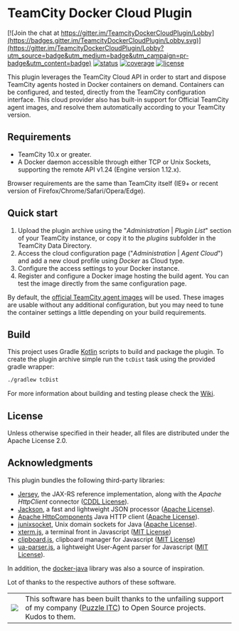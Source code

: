 # TeamCity Docker Cloud Plugin

[![Join the chat at https://gitter.im/TeamcityDockerCloudPlugin/Lobby](https://badges.gitter.im/TeamcityDockerCloudPlugin/Lobby.svg)](https://gitter.im/TeamcityDockerCloudPlugin/Lobby?utm_source=badge&utm_medium=badge&utm_campaign=pr-badge&utm_content=badge)
[![status](https://tc.var.run/app/rest/builds/buildType:TeamCityDockerCloudPlugin_Main/statusIcon)](https://tc.var.run/viewType.html?buildTypeId=TeamCityDockerCloudPlugin_Main&guest=1)
[![coverage](https://tc.var.run/vr_static/dkcld_plugin_coverage_latest.svg)](https://tc.var.run/viewLog.html?buildId=lastSuccessful&buildTypeId=TeamCityDockerCloudPlugin_Main&tab=coverage_idea&guest=1)
[![license](https://img.shields.io/badge/license-Apache%20License%202.0-blue.svg?style=flat)](http://www.apache.org/licenses/LICENSE-2.0)

This plugin leverages the TeamCity Cloud API in order to start and dispose TeamCity agents hosted in Docker 
containers on demand. Containers can be configured, and tested, directly from the TeamCity configuration interface.
This cloud provider also has built-in support for Official TeamCity agent images, and resolve them automatically
according to your TeamCity version.

## Requirements
- TeamCity 10.x or greater.
- A Docker daemon accessible through either TCP or Unix Sockets, supporting the remote API v1.24 (Engine version 
1.12.x).

Browser requirements are the same than TeamCity itself (IE9+ or recent version of Firefox/Chrome/Safari/Opera/Edge).

## Quick start
1. Upload the plugin archive using the "_Administration_ | _Plugin List_" section of your TeamCity instance, or copy it
to the _plugins_ subfolder in the TeamCity Data Directory.
2. Access the cloud configuration page ("_Administration_ | _Agent Cloud_") and add a new cloud profile using _Docker_ as Cloud type.
3. Configure the access settings to your Docker instance.
4. Register and configure a Docker image hosting the build agent. You can test the image directly from the same configuration page.

By default, the [official TeamCity agent images](https://hub.docker.com/r/jetbrains/teamcity-agent/) will be used. These
images are usable without any additional configuration, but you may need to tune the container settings a little depending on your build requirements.

## Build
This project uses Gradle [Kotlin](https://kotlinlang.org/) scripts to build and package the plugin. To create the plugin archive simple run the
<code>tcDist</code> task using the provided gradle wrapper:

```bash
./gradlew tcDist
```

For more information about building and testing please check the [Wiki](https://github.com/JeanRev/TeamcityDockerCloudPlugin/wiki).

## License
Unless otherwise specified in their header, all files are distributed under the Apache License 2.0.

## Acknowledgments
This plugin bundles the following third-party libraries:
- [Jersey](https://jersey.java.net/), the JAX-RS reference implementation, along with the _Apache HttpClient_ connector
([CDDL License](https://glassfish.java.net/public/CDDLv1.0.html)).
- [Jackson](http://wiki.fasterxml.com/JacksonHome), a fast and lightweight JSON processor ([Apache License](http://www.apache.org/licenses/LICENSE-2.0)).
- [Apache HttpComponents](http://hc.apache.org/httpcomponents-client-ga/) Java HTTP client ([Apache License](http://www.apache.org/licenses/LICENSE-2.0)).
- [junixsocket](https://github.com/kohlschutter/junixsocket), Unix domain sockets for Java ([Apache License](http://www.apache.org/licenses/LICENSE-2.0)).
- [xterm.js](http://xtermjs.org/), a terminal front in Javascript ([MIT License](https://opensource.org/licenses/MIT))
- [clipboard.js](https://clipboardjs.com/), clipboard manager for Javascript ([MIT License](https://opensource.org/licenses/MIT))
- [ua-parser.js](http://faisalman.github.io/ua-parser-js/), a lightweight User-Agent parser for Javascript ([MIT License](https://opensource.org/licenses/MIT)).

In addition, the [docker-java](https://github.com/docker-java/docker-java) library was also a source of inspiration.

Lot of thanks to the respective authors of these software.
<table>
<tr>
<td style="border: none; vertical-align:middle;">
<a href="https://www.puzzle.ch" target="_blank">
<img src="https://tc.var.run/vr_static/puzzle.png"> 
</a>
</td>
<td style="border: none; vertical-align:middle;">
This software has been built thanks to the unfailing support of my company
(<a href="https://www.puzzle.ch">Puzzle ITC</a>) to Open Source projects. Kudos to them.</div>
</td>
</table>
